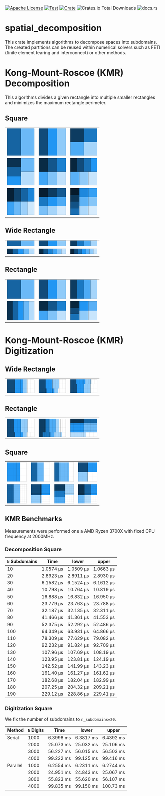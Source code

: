 [![Apache License](https://img.shields.io/github/license/jonaspleyer/spatial-decomposition?style=flat-square)](https://opensource.org/license/apache-2-0)
[![Test](https://img.shields.io/github/actions/workflow/status/jonaspleyer/spatial-decomposition/test.yml?label=Test&style=flat-square)](https://github.com/jonaspleyer/spatial-decomposition/actions)
[![Crate](https://img.shields.io/crates/v/spatial-decomposition.svg?style=flat-square)](https://crates.io/crates/spatial-decomposition)
![Crates.io Total Downloads](https://img.shields.io/crates/d/spatial-decomposition?style=flat-square)
![docs.rs](https://img.shields.io/docsrs/spatial-decomposition?style=flat-square)

# spatial_decomposition

This crate implements algorithms to decompose spaces into subdomains.
The created partitions can be reused within numerical solvers such as FETI (finite element tearing
and interconnect) or other methods.

# Kong-Mount-Roscoe (KMR) Decomposition
This algorithms divides a given rectangle into multiple smaller rectangles and minimizes the
maximum rectangle perimeter.
## Square

<table style="width: 60%">
    <tr>
        <td><img style="width: 100%;" src="https://raw.githubusercontent.com/jonaspleyer/spatial-decomposition/refs/heads/main/plots/square2.png"></td>
        <td><img style="width: 100%;" src="https://raw.githubusercontent.com/jonaspleyer/spatial-decomposition/refs/heads/main/plots/square3.png"></td>
        <td><img style="width: 100%;" src="https://raw.githubusercontent.com/jonaspleyer/spatial-decomposition/refs/heads/main/plots/square4.png"></td>
    </tr>
    <tr>
        <td><img style="width: 100%;" src="https://raw.githubusercontent.com/jonaspleyer/spatial-decomposition/refs/heads/main/plots/square5.png"></td>
        <td><img style="width: 100%;" src="https://raw.githubusercontent.com/jonaspleyer/spatial-decomposition/refs/heads/main/plots/square6.png"></td>
        <td><img style="width: 100%;" src="https://raw.githubusercontent.com/jonaspleyer/spatial-decomposition/refs/heads/main/plots/square7.png"></td>
    </tr>
    <tr>
        <td><img style="width: 100%;" src="https://raw.githubusercontent.com/jonaspleyer/spatial-decomposition/refs/heads/main/plots/square8.png"></td>
        <td><img style="width: 100%;" src="https://raw.githubusercontent.com/jonaspleyer/spatial-decomposition/refs/heads/main/plots/square9.png"></td>
        <td><img style="width: 100%;" src="https://raw.githubusercontent.com/jonaspleyer/spatial-decomposition/refs/heads/main/plots/square10.png"></td>
    </tr>
</table>

## Wide Rectangle

<table style="width: 60%">
    <tr>
        <td><img style="width: 100%;" src="https://raw.githubusercontent.com/jonaspleyer/spatial-decomposition/refs/heads/main/plots/wide_rect2.png"></td>
        <td><img style="width: 100%;" src="https://raw.githubusercontent.com/jonaspleyer/spatial-decomposition/refs/heads/main/plots/wide_rect3.png"></td>
        <td><img style="width: 100%;" src="https://raw.githubusercontent.com/jonaspleyer/spatial-decomposition/refs/heads/main/plots/wide_rect4.png"></td>
    </tr>
    <tr>
        <td><img style="width: 100%;" src="https://raw.githubusercontent.com/jonaspleyer/spatial-decomposition/refs/heads/main/plots/wide_rect5.png"></td>
        <td><img style="width: 100%;" src="https://raw.githubusercontent.com/jonaspleyer/spatial-decomposition/refs/heads/main/plots/wide_rect6.png"></td>
        <td><img style="width: 100%;" src="https://raw.githubusercontent.com/jonaspleyer/spatial-decomposition/refs/heads/main/plots/wide_rect7.png"></td>
    </tr>
</table>

## Rectangle

<table style="width: 60%">
    <tr>
        <td><img style="width: 100%;" src="https://raw.githubusercontent.com/jonaspleyer/spatial-decomposition/refs/heads/main/plots/other_rect2.png"></td>
        <td><img style="width: 100%;" src="https://raw.githubusercontent.com/jonaspleyer/spatial-decomposition/refs/heads/main/plots/other_rect3.png"></td>
        <td><img style="width: 100%;" src="https://raw.githubusercontent.com/jonaspleyer/spatial-decomposition/refs/heads/main/plots/other_rect4.png"></td>
    </tr>
    <tr>
        <td><img style="width: 100%;" src="https://raw.githubusercontent.com/jonaspleyer/spatial-decomposition/refs/heads/main/plots/other_rect5.png"></td>
        <td><img style="width: 100%;" src="https://raw.githubusercontent.com/jonaspleyer/spatial-decomposition/refs/heads/main/plots/other_rect6.png"></td>
        <td><img style="width: 100%;" src="https://raw.githubusercontent.com/jonaspleyer/spatial-decomposition/refs/heads/main/plots/other_rect7.png"></td>
    </tr>
</table>

# Kong-Mount-Roscoe (KMR) Digitization

## Wide Rectangle

<table style="width: 60%">
    <tr>
        <td><img style="width: 100%;" src="https://raw.githubusercontent.com/jonaspleyer/spatial-decomposition/refs/heads/main/plots/digitize_kmr_1/rectangle_1_in_4.png"></td>
        <td><img style="width: 100%;" src="https://raw.githubusercontent.com/jonaspleyer/spatial-decomposition/refs/heads/main/plots/digitize_kmr_1/rectangle_2_in_4.png"></td>
        <td><img style="width: 100%;" src="https://raw.githubusercontent.com/jonaspleyer/spatial-decomposition/refs/heads/main/plots/digitize_kmr_1/rectangle_3_in_4.png"></td>
    </tr>
</table>


## Rectangle

<table style="width: 60%">
    <tr>
        <td><img style="width: 100%;" src="https://raw.githubusercontent.com/jonaspleyer/spatial-decomposition/refs/heads/main/plots/digitize_kmr_1/rectangle_4_in_4.png"></td>
        <td><img style="width: 100%;" src="https://raw.githubusercontent.com/jonaspleyer/spatial-decomposition/refs/heads/main/plots/digitize_kmr_1/rectangle_5_in_5.png"></td>
        <td><img style="width: 100%;" src="https://raw.githubusercontent.com/jonaspleyer/spatial-decomposition/refs/heads/main/plots/digitize_kmr_1/rectangle_6_in_6.png"></td>
    </tr>
</table>

## Square
<table style="width: 60%">
    <tr>
        <td><img style="width: 100%;" src="https://raw.githubusercontent.com/jonaspleyer/spatial-decomposition/refs/heads/main/plots/digitize_kmr_1/square_3x3_in_2.png"></td>
        <td><img style="width: 100%;" src="https://raw.githubusercontent.com/jonaspleyer/spatial-decomposition/refs/heads/main/plots/digitize_kmr_1/square_3x3_in_3.png"></td>
        <td><img style="width: 100%;" src="https://raw.githubusercontent.com/jonaspleyer/spatial-decomposition/refs/heads/main/plots/digitize_kmr_1/square_4x4_in_3.png"></td>
        <td><img style="width: 100%;" src="https://raw.githubusercontent.com/jonaspleyer/spatial-decomposition/refs/heads/main/plots/digitize_kmr_1/square_4x4_in_4.png"></td>
    </tr>
    <tr>
        <td><img style="width: 100%;" src="https://raw.githubusercontent.com/jonaspleyer/spatial-decomposition/refs/heads/main/plots/digitize_kmr_1/square_9x9_in_3.png"></td>
        <td><img style="width: 100%;" src="https://raw.githubusercontent.com/jonaspleyer/spatial-decomposition/refs/heads/main/plots/digitize_kmr_1/square_9x9_in_4.png"></td>
        <td><img style="width: 100%;" src="https://raw.githubusercontent.com/jonaspleyer/spatial-decomposition/refs/heads/main/plots/digitize_kmr_1/square_9x9_in_5.png"></td>
        <td><img style="width: 100%;" src="https://raw.githubusercontent.com/jonaspleyer/spatial-decomposition/refs/heads/main/plots/digitize_kmr_1/square_9x9_in_6.png"></td>
    </tr>
</table>

## KMR Benchmarks

Measurements were performed one a AMD Ryzen 3700X with fixed CPU frequency at 2000MHz.

### Decomposition Square
| `N` Subdomains | Time | lower | upper |
| --- | --- | --- | --- |
| 10 |  1.0574 µs | 1.0509 µs | 1.0663 µs |
| 20 |  2.8923 µs | 2.8911 µs | 2.8930 µs |
| 30 |  6.1582 µs | 6.1524 µs | 6.1612 µs |
| 40 |  10.798 µs | 10.764 µs | 10.819 µs |
| 50 |  16.888 µs | 16.832 µs | 16.950 µs |
| 60 |  23.779 µs | 23.763 µs | 23.788 µs |
| 70 |  32.187 µs | 32.135 µs | 32.311 µs |
| 80 |  41.466 µs | 41.361 µs | 41.553 µs |
| 90 |  52.375 µs | 52.292 µs | 52.486 µs |
| 100 | 64.349 µs | 63.931 µs | 64.866 µs |
| 110 | 78.309 µs | 77.629 µs | 79.082 µs |
| 120 | 92.232 µs | 91.824 µs | 92.709 µs |
| 130 | 107.96 µs | 107.69 µs | 108.19 µs |
| 140 | 123.95 µs | 123.81 µs | 124.19 µs |
| 150 | 142.52 µs | 141.99 µs | 143.23 µs |
| 160 | 161.40 µs | 161.27 µs | 161.62 µs |
| 170 | 182.68 µs | 182.04 µs | 182.99 µs |
| 180 | 207.25 µs | 204.32 µs | 209.21 µs |
| 190 | 229.12 µs | 228.86 µs | 229.41 µs |

### Digitization Square
We fix the number of subdomains to `n_subdomains=20`.

| Method | `N` Digits | Time | lower | upper |
| --- | --- | --- | --- | --- |
| Serial | 1000 | 6.3998 ms | 6.3817 ms | 6.4392 ms |
| | 2000 | 25.073 ms | 25.032 ms | 25.106 ms |
| | 3000 | 56.227 ms | 56.015 ms | 56.503 ms |
| | 4000 | 99.222 ms | 99.125 ms | 99.416 ms |
| Parallel | 1000 | 6.2554 ms | 6.2311 ms | 6.2744 ms |
| | 2000 | 24.951 ms | 24.843 ms | 25.067 ms |
| | 3000 | 55.823 ms | 55.620 ms | 56.107 ms |
| | 4000 | 99.835 ms | 99.150 ms | 100.73 ms |
